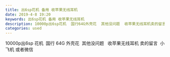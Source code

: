 ```yaml
---
title: 出6sp花机 备用 收苹果无线耳机
date: 2019-4-8 19:20
keywords: 出6sp花机 备用 收苹果无线耳机
description: 10000p出6sp花机  国行64G外壳花  其他没问题  收苹果无线耳机卖的留言  小飞机或者微信
categories: used
---
```

<td class="t_f" id="postmessage_3432562">

10000p出6sp 花机  国行 64G 外壳花  其他没问题   收苹果无线耳机 卖的留言  小飞机 或者微信</td>
